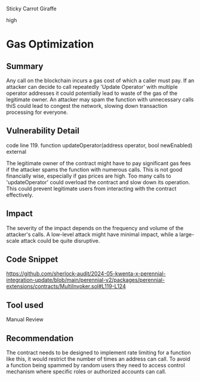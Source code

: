Sticky Carrot Giraffe

high

# Gas Optimization

## Summary
Any call on the blockchain incurs a gas cost of which a caller must pay. If an attacker can decide to call repeatedly 'Update Operator' with multiple operator addresses it could potentially lead to waste of the gas of the legitimate owner.
An attacker may spam the function with unnecessary calls thiS  could lead  to congest the network, slowing down transaction processing for everyone.

## Vulnerability Detail
code line 119. function updateOperator(address operator, bool newEnabled) external

The legitimate owner of the contract might have to pay significant gas fees if the attacker spams the function with numerous calls. This is not good financially wise, especially if gas prices are high.
Too many calls to 'updateOperator' could overload the contract and slow down its operation. This could prevent legitimate users from interacting with the contract effectively.
## Impact
The severity of the impact depends on the frequency and volume of the attacker's calls. A low-level attack might have minimal impact, while a large-scale attack could be quite disruptive.
## Code Snippet
https://github.com/sherlock-audit/2024-05-kwenta-x-perennial-integration-update/blob/main/perennial-v2/packages/perennial-extensions/contracts/MultiInvoker.sol#L119-L124
## Tool used

Manual Review

## Recommendation
The contract needs to be designed to implement rate limiting for a function like this, it would restrict the number of times an address can call.
To avoid a function being spammed by random users they need to access control mechanism where specific roles or authorized accounts can call.


